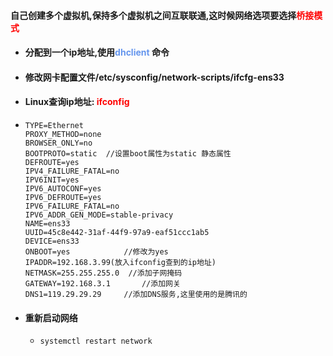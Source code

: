 #### 自己创建多个虚拟机,保持多个虚拟机之间互联联通,这时候网络选项要选择<font color='red'>桥接模式</font> 

- #### 分配到一个ip地址,使用<font color='cornflowerblue'>dhclient</font> 命令 

- #### 修改网卡配置文件/etc/sysconfig/network-scripts/ifcfg-ens33

- #### Linux查询ip地址: <font color='red'>ifconfig</font>

- ```shell
  TYPE=Ethernet
  PROXY_METHOD=none
  BROWSER_ONLY=no
  BOOTPROTO=static 	//设置boot属性为static 静态属性
  DEFROUTE=yes
  IPV4_FAILURE_FATAL=no
  IPV6INIT=yes
  IPV6_AUTOCONF=yes
  IPV6_DEFROUTE=yes
  IPV6_FAILURE_FATAL=no
  IPV6_ADDR_GEN_MODE=stable-privacy
  NAME=ens33
  UUID=45c8e442-31af-44f9-97a9-eaf51ccc1ab5
  DEVICE=ens33
  ONBOOT=yes			//修改为yes
  IPADDR=192.168.3.99(放入ifconfig查到的ip地址)
  NETMASK=255.255.255.0  //添加子网掩码
  GATEWAY=192.168.3.1		//添加网关
  DNS1=119.29.29.29		//添加DNS服务,这里使用的是腾讯的
  ```

  

- #### 重新启动网络

  - ```shell
    systemctl restart network
    ```

    
